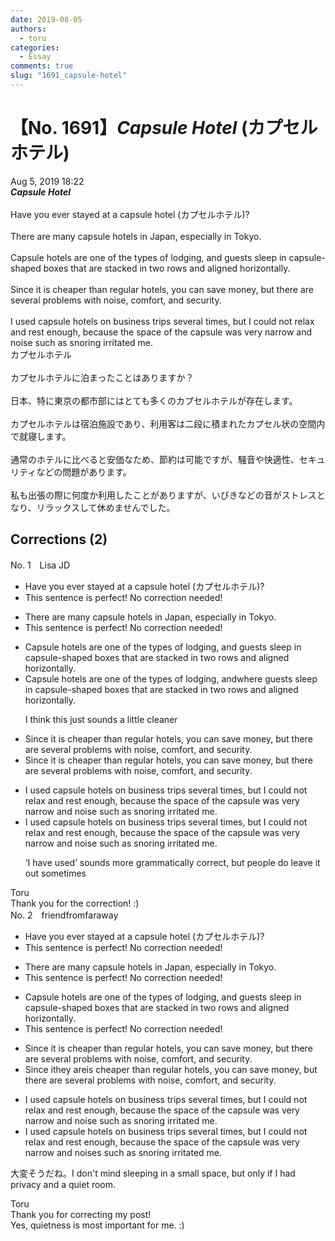 ```yaml
---
date: 2019-08-05
authors:
  - toru
categories:
  - Essay
comments: true
slug: "1691_capsule-hotel"
---
```


# 【No. 1691】<strong><em>Capsule Hotel</strong></em> (カプセルホテル)
<div class="date">Aug 5, 2019 18:22</div>
<div id="post"><div id="body_show_ori">
<strong><em>Capsule Hotel</strong></em><br/><br/>Have you ever stayed at a capsule hotel (カプセルホテル)?<br/><br/>There are many capsule hotels in Japan, especially in Tokyo.<br/><br/>Capsule hotels are one of the types of lodging, and guests sleep in capsule-shaped boxes that are stacked in two rows and aligned horizontally.<br/><br/>Since it is cheaper than regular hotels, you can save money, but there are several problems with noise, comfort, and security.<br/><br/>I used capsule hotels on business trips several times, but I could not relax and rest enough, because the space of the capsule was very narrow and noise such as snoring irritated me.
</div></div>

<!-- more -->

<div id="post_ja"><div id="body_show_mo">
カプセルホテル<br/><br/>カプセルホテルに泊まったことはありますか？<br/><br/>日本、特に東京の都市部にはとても多くのカプセルホテルが存在します。<br/><br/>カプセルホテルは宿泊施設であり、利用客は二段に積まれたカプセル状の空間内で就寝します。<br/><br/>通常のホテルに比べると安価なため、節約は可能ですが、騒音や快適性、セキュリティなどの問題があります。<br/><br/>私も出張の際に何度か利用したことがありますが、いびきなどの音がストレスとなり、リラックスして休めませんでした。
</div></div>

## Corrections (2)
<div id="block"><div class="first_name"> No. 1　<span class="just_name">Lisa JD</span></div><div id="block2">
<ul class="correction_field">
<li class="incorrect">Have you ever stayed at a capsule hotel (カプセルホテル)?</li>
<li class="corrected perfect">This sentence is perfect! No correction needed!</li>
</ul>
<ul class="correction_field">
<li class="incorrect">There are many capsule hotels in Japan, especially in Tokyo.</li>
<li class="corrected perfect">This sentence is perfect! No correction needed!</li>
</ul>
<ul class="correction_field">
<li class="incorrect">Capsule hotels are one of the types of lodging, and guests sleep in capsule-shaped boxes that are stacked in two rows and aligned horizontally.</li>
<li class="corrected correct">
Capsule hotels are one <span class="f_gray"><span class="sline">of </span></span>t<span class="f_gray"><span class="sline">he t</span></span>ype<span class="f_gray"><span class="sline">s</span></span> of lodging<span class="f_gray"><span class="sline">,</span></span> <span class="f_gray"><span class="sline">and</span></span><span class="f_red">where</span> guests sleep in capsule-shaped boxes that are stacked in two rows and aligned horizontally.
<p class="correction_comment">I think this just sounds a little cleaner</p>
</li>
</ul>
<ul class="correction_field">
<li class="incorrect">Since it is cheaper than regular hotels, you can save money, but there are several problems with noise, comfort, and security.</li>
<li class="corrected correct">
Since it is cheaper than regular hotels<span class="f_gray"><span class="sline">,</span></span> you can save money<span class="f_gray"><span class="sline">,</span></span> but there are several problems with noise, comfort, and security.
</li>
</ul>
<ul class="correction_field">
<li class="incorrect">I used capsule hotels on business trips several times, but I could not relax and rest enough, because the space of the capsule was very narrow and noise such as snoring irritated me.</li>
<li class="corrected correct">
I used capsule hotels on business trips several times, but I could not relax and rest enough, because the <span class="f_gray"><span class="sline">spa</span></span>c<span class="f_gray"><span class="sline">e of the c</span></span>apsule was very narrow and noise such as snoring irritated me.
<p class="correction_comment">‘I have used’ sounds more grammatically correct, but people do leave it out sometimes</p>
</li>
</ul>
</div><div class="name"><span class="just_name">Toru</span><br>
Thank you for the correction! :)
</div>
</div>
<div id="block"><div class="first_name"> No. 2　<span class="just_name">friendfromfaraway</span></div><div id="block2">
<ul class="correction_field">
<li class="incorrect">Have you ever stayed at a capsule hotel (カプセルホテル)?</li>
<li class="corrected perfect">This sentence is perfect! No correction needed!</li>
</ul>
<ul class="correction_field">
<li class="incorrect">There are many capsule hotels in Japan, especially in Tokyo.</li>
<li class="corrected perfect">This sentence is perfect! No correction needed!</li>
</ul>
<ul class="correction_field">
<li class="incorrect">Capsule hotels are one of the types of lodging, and guests sleep in capsule-shaped boxes that are stacked in two rows and aligned horizontally.</li>
<li class="corrected perfect">This sentence is perfect! No correction needed!</li>
</ul>
<ul class="correction_field">
<li class="incorrect">Since it is cheaper than regular hotels, you can save money, but there are several problems with noise, comfort, and security.</li>
<li class="corrected correct">
Since <span class="f_gray"><span class="sline">i</span></span>t<span class="f_red">hey</span> <span class="f_red">are</span><span class="f_gray"><span class="sline">is</span></span> cheaper than regular hotels, you can save money, but there are several problems with noise, comfort, and security.
</li>
</ul>
<ul class="correction_field">
<li class="incorrect">I used capsule hotels on business trips several times, but I could not relax and rest enough, because the space of the capsule was very narrow and noise such as snoring irritated me.</li>
<li class="corrected correct">
I used capsule hotels on business trips several times, but I could not relax and rest enough, because the space of the capsule was very narrow and noise<span class="f_red">s</span> such as snoring irritated me.
</li>
</ul>
<p class="comment_small">
 大変そうだね。I don't mind sleeping in a small space, but only if I had privacy and a quiet room.
</p>

</div><div class="name"><span class="just_name">Toru</span><br>
Thank you for correcting my post!<br/>Yes, quietness is most important for me. :)
</div>
</div>
